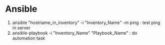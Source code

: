 # Ansible
1. ansible "hostname_in_inventory" -i "Inventory_Name" -m ping : test ping in server 
2. ansible-playbook -i "Inventory_Name" "Playbook_Name" : do automation task 
